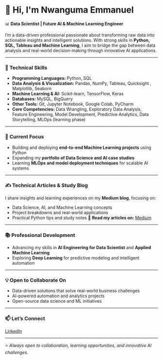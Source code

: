 # 👋 Hi, I'm Nwanguma Emmanuel  

📊 **Data Scientist | Future AI & Machine Learning Engineer**  

I’m a data-driven professional passionate about transforming raw data into actionable insights and intelligent solutions. With strong skills in **Python, SQL, Tableau and Machine Learning**, I aim to bridge the gap between data analysis and real-world decision-making through innovative AI applications.  

---

### 🔧 **Technical Skills**
- **Programming Languages:** Python, SQL  
- **Data Analysis & Visualization:** Pandas, NumPy, Tableau, Quicksight , Matplotlib, Seaborn  
- **Machine Learning & AI:** Scikit-learn, TensorFlow, Keras  
- **Databases:** MySQL, BigQuery  
- **Other Tools:** Git, Jupyter Notebook, Google Colab, PyCharm 
- **Core Competencies:** Data Wrangling, Exploratory Data Analysis, Feature Engineering, Model Development, Predictive Analytics, Data Storytelling, MLOps (learning phase)  

---

### 🚀 **Current Focus**
- Building and deploying **end-to-end Machine Learning projects** using Python  
- Expanding my **portfolio of Data Science and AI case studies**  
- Learning **MLOps and model deployment techniques** for scalable AI systems  

---

### ✍️ **Technical Articles & Study Blog**
I share insights and learning experiences on my **Medium blog**, focusing on:
- Data Science, AI, and Machine Learning concepts  
- Project breakdowns and real-world applications  
- Practical Python tips and study notes
📰 **Read my articles on:** [Medium](https://medium.com/@Emar7)

---

### 📚 **Professional Development**
- Advancing my skills in **AI Engineering for Data Scientist** and **Applied Machine Learning**  
- Exploring **Deep Learning** for predictive modeling and intelligent automation  

---

### 💡 **Open to Collaborate On**
- Data-driven solutions that solve real-world business challenges  
- AI-powered automation and analytics projects  
- Open-source data science and ML initiatives  

---

### 📫 **Let’s Connect**
[LinkedIn](https://www.linkedin.com/in/nwangumaemmanuel)

---

⭐ *Always open to collaboration, learning opportunities, and innovative AI challenges.*
